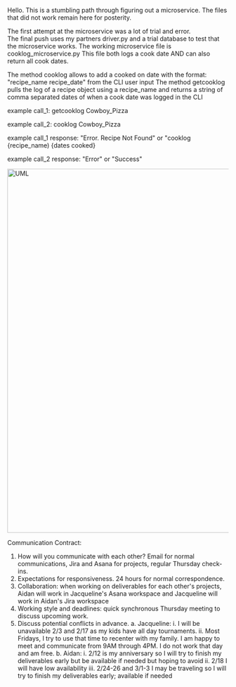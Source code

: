 Hello.  This is a stumbling path through figuring out a microservice.  The files that did not work remain here for posterity.

The first attempt at the microservice was a lot of trial and error.  
The final push uses my partners driver.py and a trial database to test that the microservice works.  The working microservice file is cooklog_microservice.py
This file both logs a cook date AND can also return all cook dates.

The method cooklog allows to add a cooked on date with the format: "recipe_name recipe_date" from the CLI user input
The method getcooklog pulls the log of a recipe object using a recipe_name and returns a string of comma separated dates of when a cook date was logged in the CLI


example call_1: getcooklog Cowboy_Pizza

example call_2: cooklog Cowboy_Pizza

example call_1 response: "Error.  Recipe Not Found" or "cooklog {recipe_name) {dates cooked}

example call_2 response: "Error" or "Success"

<img width="829" alt="UML" src="https://github.com/OSpaulitz/PartnerSprint2/assets/114098824/aea944ea-3ec9-4306-87dc-468740645205">

Communication Contract:
1. How will you communicate with each other? Email for normal communications, Jira and
Asana for projects, regular Thursday check-ins.
2. Expectations for responsiveness. 24 hours for normal correspondence.
3. Collaboration: when working on deliverables for each other's projects, Aidan will work in
Jacqueline's Asana workspace and Jacqueline will work in Aidan's Jira workspace
4. Working style and deadlines: quick synchronous Thursday meeting to discuss upcoming
work.
5. Discuss potential conflicts in advance.
a. Jacqueline:
i. I will be unavailable 2/3 and 2/17 as my kids have all day tournaments.
ii. Most Fridays, I try to use that time to recenter with my family. I am happy
to meet and communicate from 9AM through 4PM. I do not work that day
and am free.
b. Aidan:
i. 2/12 is my anniversary so I will try to finish my deliverables early but be
available if needed but hoping to avoid
ii. 2/18 I will have low availability
iii. 2/24-26 and 3/1-3 I may be traveling so I will try to finish my deliverables
early; available if needed
